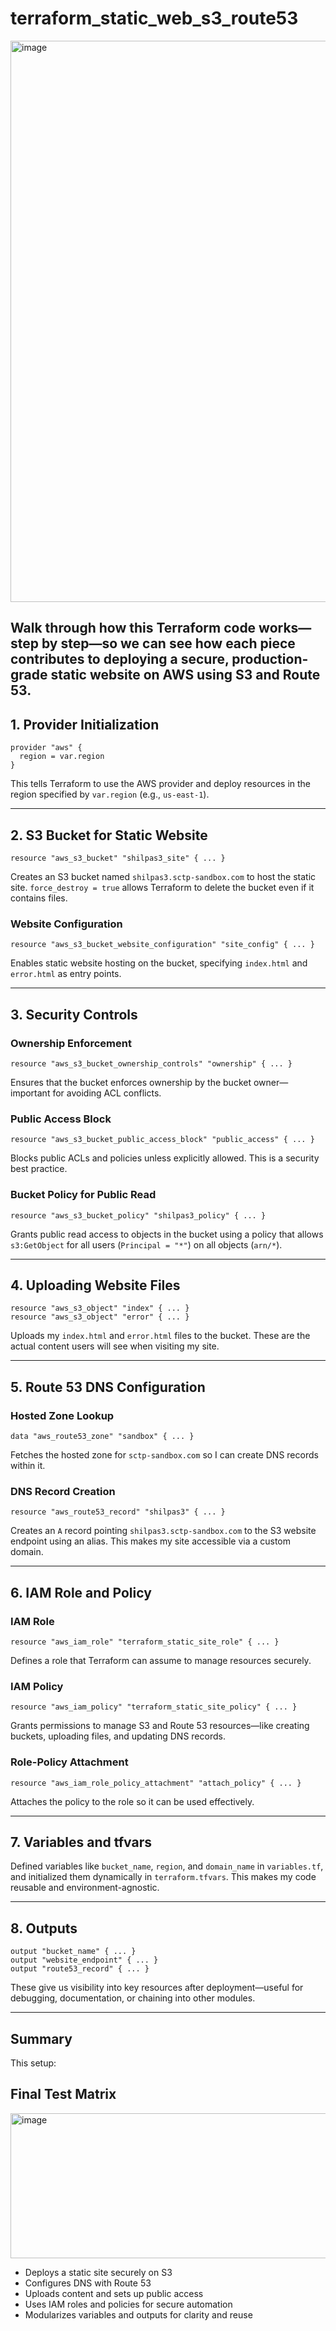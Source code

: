 # terraform_static_web_s3_route53

<img width="1062" height="898" alt="image" src="https://github.com/user-attachments/assets/4a21a6b6-15e2-49a6-8ad0-78162456f558" />


Walk through how this Terraform code works—step by step—so we can see how each piece contributes to deploying a secure, production-grade static website on AWS using S3 and Route 53.
------

## 1. **Provider Initialization**

```hcl
provider "aws" {
  region = var.region
}
```

This tells Terraform to use the AWS provider and deploy resources in the region specified by `var.region` (e.g., `us-east-1`).

---

## 2. **S3 Bucket for Static Website**

```hcl
resource "aws_s3_bucket" "shilpas3_site" { ... }
```

Creates an S3 bucket named `shilpas3.sctp-sandbox.com` to host the static site. `force_destroy = true` allows Terraform to delete the bucket even if it contains files.

### Website Configuration

```hcl
resource "aws_s3_bucket_website_configuration" "site_config" { ... }
```

Enables static website hosting on the bucket, specifying `index.html` and `error.html` as entry points.

---

## 3. **Security Controls**

### Ownership Enforcement

```hcl
resource "aws_s3_bucket_ownership_controls" "ownership" { ... }
```

Ensures that the bucket enforces ownership by the bucket owner—important for avoiding ACL conflicts.

### Public Access Block

```hcl
resource "aws_s3_bucket_public_access_block" "public_access" { ... }
```

Blocks public ACLs and policies unless explicitly allowed. This is a security best practice.

### Bucket Policy for Public Read

```hcl
resource "aws_s3_bucket_policy" "shilpas3_policy" { ... }
```

Grants public read access to objects in the bucket using a policy that allows `s3:GetObject` for all users (`Principal = "*"`) on all objects (`arn/*`).

---

## 4. **Uploading Website Files**

```hcl
resource "aws_s3_object" "index" { ... }
resource "aws_s3_object" "error" { ... }
```

Uploads my `index.html` and `error.html` files to the bucket. These are the actual content users will see when visiting my site.

---

## 5. **Route 53 DNS Configuration**

### Hosted Zone Lookup

```hcl
data "aws_route53_zone" "sandbox" { ... }
```

Fetches the hosted zone for `sctp-sandbox.com` so I can create DNS records within it.

### DNS Record Creation

```hcl
resource "aws_route53_record" "shilpas3" { ... }
```

Creates an `A` record pointing `shilpas3.sctp-sandbox.com` to the S3 website endpoint using an alias. This makes my site accessible via a custom domain.

---

## 6. **IAM Role and Policy**

### IAM Role

```hcl
resource "aws_iam_role" "terraform_static_site_role" { ... }
```

Defines a role that Terraform can assume to manage resources securely.

### IAM Policy

```hcl
resource "aws_iam_policy" "terraform_static_site_policy" { ... }
```

Grants permissions to manage S3 and Route 53 resources—like creating buckets, uploading files, and updating DNS records.

### Role-Policy Attachment

```hcl
resource "aws_iam_role_policy_attachment" "attach_policy" { ... }
```

Attaches the policy to the role so it can be used effectively.

---

## 7. **Variables and tfvars**

Defined variables like `bucket_name`, `region`, and `domain_name` in `variables.tf`, and initialized them dynamically in `terraform.tfvars`. This makes my code reusable and environment-agnostic.

---

## 8. **Outputs**

```hcl
output "bucket_name" { ... }
output "website_endpoint" { ... }
output "route53_record" { ... }
```

These give us visibility into key resources after deployment—useful for debugging, documentation, or chaining into other modules.

---

## Summary

This setup:

## Final Test Matrix

<img width="902" height="232" alt="image" src="https://github.com/user-attachments/assets/790dd983-a319-43e8-83ca-4819f26eff8a" />


- Deploys a static site securely on S3
- Configures DNS with Route 53
- Uploads content and sets up public access
- Uses IAM roles and policies for secure automation
- Modularizes variables and outputs for clarity and reuse
